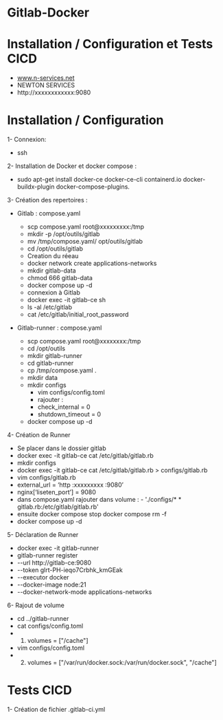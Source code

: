 # Gitlab-Docker

# Installation / Configuration et Tests CICD
   - www.n-services.net
   - NEWTON SERVICES
   - http://xxxxxxxxxxxx:9080
#

# Installation / Configuration

1- Connexion:
   - ssh 

2- Installation de Docker et docker compose :
   - sudo apt-get install docker-ce docker-ce-cli containerd.io docker-buildx-plugin docker-compose-plugins.

3- Création des repertoires :
   - Gitlab : compose.yaml
     * scp compose.yaml root@xxxxxxxxx:/tmp
     * mkdir -p /opt/outils/gitlab
     * mv /tmp/compose.yaml/ opt/outils/gitlab
     * cd /opt/outils/gitlab
     * Creation du réeau
     * docker network create applications-networks
     * mkdir gitlab-data
     * chmod 666 gitlab-data
     * docker compose up -d
     * connexion à Gitlab
     * docker exec -it gitlab-ce sh
     * ls -al /etc/gitlab
     * cat /etc/gitlab/initial_root_password
 
   - Gitlab-runner : compose.yaml
     * scp compose.yaml root@xxxxxxxx:/tmp
     * cd /opt/outils
     * mkdir gitlab-runner
     * cd gitlab-runner
     * cp /tmp/compose.yaml .
     * mkdir data
     * mkdir configs
       - vim configs/config.toml
       - rajouter :
       - check_internal = 0
       - shutdown_timeout = 0
     * docker compose up -d

4- Création de Runner

   * Se placer dans le dossier gitlab 
   * docker exec -it gitlab-ce cat /etc/gitlab/gitlab.rb
   * mkdir configs
   * docker exec -it gitlab-ce cat /etc/gitlab/gitlab.rb > configs/gitlab.rb
   * vim configs/gitlab.rb
   * external_url = ‘http :xxxxxxxxx :9080’
   * nginx[‘liseten_port’] = 9080
   * dans compose.yaml rajouter dans volume :  - './configs/* * gitlab.rb:/etc/gitlab/gitlab.rb'
   * ensuite docker compose stop docker compose rm -f
   * docker compose up -d

5- Déclaration de Runner

   * docker exec -it gitlab-runner
   * gitlab-runner register  
   * --url http://gitlab-ce:9080
   * --token glrt-PH-ieqo7Crbhk_kmGEak
   * --executor docker
   * --docker-image node:21
   * --docker-network-mode applications-networks

6- Rajout de volume
   * cd ../gitlab-runner
   * cat configs/config.toml
   * 1) volumes = ["/cache"]
   * vim configs/config.toml
   * 2) volumes = ["/var/run/docker.sock:/var/run/docker.sock", "/cache"]


# Tests CICD

1- Création de fichier .gitlab-ci.yml







